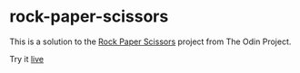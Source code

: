 # rock-paper-scissors

This is a solution to the [Rock Paper Scissors](https://www.theodinproject.com/lessons/foundations-rock-paper-scissors) project from The Odin Project.

Try it [live](https://evorition.github.io/)
